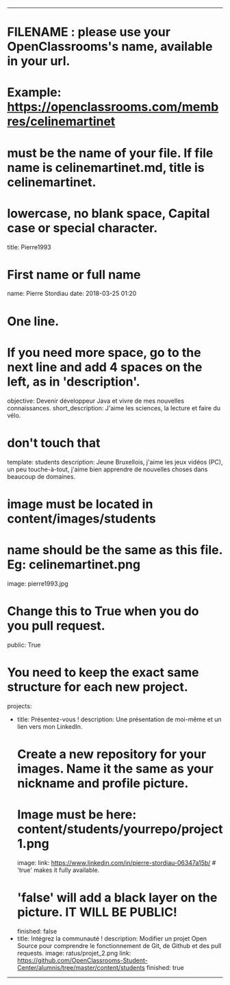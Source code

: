 ---

# FILENAME : please use your OpenClassrooms's name, available in your url.
# Example: https://openclassrooms.com/membres/celinemartinet
# must be the name of your file. If file name is celinemartinet.md, title is celinemartinet.
# lowercase, no blank space, Capital case or special character.
title: Pierre1993

# First name or full name
name: Pierre Stordiau
date: 2018-03-25 01:20

# One line.
# If you need more space, go to the next line and add 4 spaces on the left, as in 'description'.
objective: Devenir développeur Java et vivre de mes nouvelles connaissances.
short_description: J'aime les sciences, la lecture et faire du vélo.

# don't touch that
template: students
description:
    Jeune Bruxellois, j'aime les jeux vidéos (PC), un peu touche-à-tout, j'aime bien apprendre de nouvelles choses dans beaucoup de domaines.
# image must be located in content/images/students
# name should be the same as this file. Eg: celinemartinet.png
image: pierre1993.jpg

# Change this to True when you do you pull request.
public: True

# You need to keep the exact same structure for each new project.
projects:
  - title: Présentez-vous !
    description: Une présentation de moi-même et un lien vers mon LinkedIn.
    # Create a new repository for your images. Name it the same as your nickname and profile picture.
    # Image must be here: content/students/yourrepo/project1.png
    image:
    link: https://www.linkedin.com/in/pierre-stordiau-06347a15b/    # 'true' makes it fully available.
    # 'false' will add a black layer on the picture. IT WILL BE PUBLIC!
    finished: false
  - title: Intégrez la communauté !
    description: Modifier un projet Open Source pour comprendre le fonctionnement de Git, de Github et des pull requests. 
    image: ratus/projet_2.png
    link: https://github.com/OpenClassrooms-Student-Center/alumnis/tree/master/content/students
    finished: true
  
---